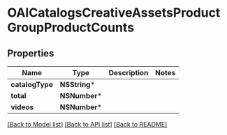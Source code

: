 # OAICatalogsCreativeAssetsProductGroupProductCounts

## Properties
Name | Type | Description | Notes
------------ | ------------- | ------------- | -------------
**catalogType** | **NSString*** |  | 
**total** | **NSNumber*** |  | 
**videos** | **NSNumber*** |  | 

[[Back to Model list]](../README.md#documentation-for-models) [[Back to API list]](../README.md#documentation-for-api-endpoints) [[Back to README]](../README.md)


